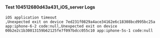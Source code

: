 #### Test 104512680d43a431_iOS_server Logs


```
iOS application timeout
,Unexpected exit on device 7ed231f0829a4ace34162e6c18308bcd995bc25a app:iphone-6-2 code:null,Unexpected exit on device 00b2e2c1b30013159b62125fe7f097bdcc055c10 app:iphone-5s-1 code:null
```
